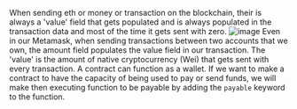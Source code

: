 When sending eth or money or transaction on the blockchain, their is always a 'value' field that gets populated and is always populated in the transaction data and most of the time it gets sent with zero. ![image](https://github.com/user-attachments/assets/16b33760-8b46-4e30-84ad-8a2cb02c52ea)
Even in our Metamask, when sending transactions between two accounts that we own, the amount field populates the value field in our transaction.
The 'value' is the amount of native cryptocurrency (Wei) that gets sent with every transaction.
A contract can function as a wallet. If we want to make a contract to have the capacity of being used to pay or send funds, we will make then executing function to be payable by adding the `payable` keyword to the function.
